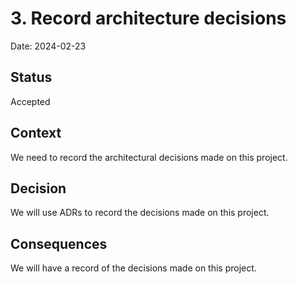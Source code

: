 # 3. Record architecture decisions

Date: 2024-02-23

## Status

Accepted

## Context

We need to record the architectural decisions made on this project.

## Decision

We will use ADRs to record the decisions made on this project.

## Consequences

We will have a record of the decisions made on this project.
